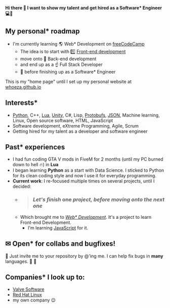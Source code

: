 **Hi there 👋 I want to show my talent and get hired as a Software\* Engineer 💻👑**

## My personal* roadmap
* I'm currently learning 🌎 Web* Development on [freeCodeCamp](https://freecodecamp.org/)
  * The idea is to start with 1️⃣ [Front-end development](https://github.com/Whoeza?tab=repositories&q&language=html)
  * move onto 🎯 Back-end development
  * and end up as a ☝ Full Stack Developer
  * 🤜 before finishing up as a Software* Engineer

This is my "home page" until I set up my personal website at [whoeza.github.io](https://whoeza.github.io)

## Interests*
* [Python](https://github.com/Whoeza?tab=repositories&q&language=python), C++, [Lua](https://github.com/Whoeza?tab=repositories&q&language=lua), [Unity](https://github.com/search?q=user%3AWhoeza+unity), C#, Lisp, [Protobufs](https://github.com/Whoeza/protobufs-helloworld), [JSON](https://github.com/Whoeza?tab=repositories&q=json&type=&language=&sort=), Machine learning, Linux, Open source software, HTML, JavaScript
* Software development, eXtreme Programming, Agile, Scrum
* Getting hired for my talent as a developer and software engineer

## Past* experiences
* I had fun coding GTA V mods in FiveM for 2 months (until my PC burned down to hell 🔥) in **Lua**
* I began learning **Python** as a start with Data Science. I sticked to Python for its clean coding style and now I use it for everyday programming.
* **Current work**: I re-focused multiple times on several projects, until I decided:
  * > ### *Let's finish* **one** *project, before moving onto the next one*
  * Which brought me to [*Web\* Development*](https://whoeza.github.io/). It's a project to learn Front-end Development.
    * I'm learning [JavaScript](https://github.com/Whoeza?tab=repositories&language=javascript) for it.

## ✉ Open* for collabs and bugfixes!
📝 Just invite me to your repository by @'ing me. I can help fix bugs in **many** languages. 👀 🤝

## Companies* I look up to:
* [Valve Software](https://valvesoftware.com/)
* [Red Hat Linux](https://redhat.com/)
* my own company 😉
<!--
**Whoeza/whoeza** is a ✨ _special_ ✨ repository because its `README.md` (this file) appears on your GitHub profile.

Here are some ideas to get you started:

- 🔭 I’m currently working on full stack development...
- 🌱 I’m currently learning frontend web development...
- 👯 I’m looking to collaborate on games development, web development, data science...
- 🤔 I’m looking for help with ...
- 💬 Ask me about music...
- 📫 How to reach me: @ me from any repository or add me to a pull request...
- 😄 Pronouns: he/him...
- ⚡ Fun fact: ...
-->
